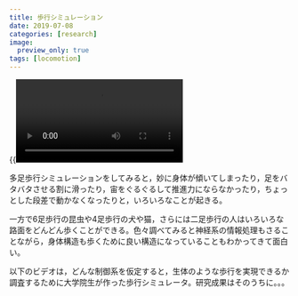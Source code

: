 ```yaml
---
title: 歩行シミュレーション
date: 2019-07-08
categories: [research]
image:
  preview_only: true
tags: [locomotion]
---
```


{{<video src="tripod.mp4">}}

多足歩行シミュレーションをしてみると，妙に身体が傾いてしまったり，足をバタバタさせる割に滑ったり，宙をぐるぐるして推進力にならなかったり，ちょっとした段差で動かなくなったりと，いろいろなことが起きる。

<!--more-->

一方で6足歩行の昆虫や4足歩行の犬や猫，さらには二足歩行の人はいろいろな路面をどんどん歩くことができる。色々調べてみると神経系の情報処理もさることながら，身体構造も歩くために良い構造になっていることもわかってきて面白い。

以下のビデオは，どんな制御系を仮定すると，生体のような歩行を実現できるか調査するために大学院生が作った歩行シミュレータ。研究成果はそのうちに。。。

